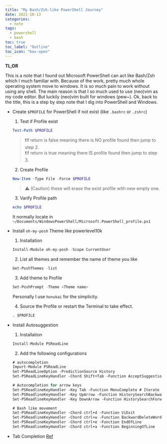 ```yaml
---
title: "My Bash/Zsh-like PowerShell Journey"
date: 2021-10-13
categories:
  - note
tags:
  - powershell
  - bash
toc: true
toc_label: "Outline"
toc_icon: "box-open"
---
```


**TL;DR**

This is a note that I found out Microsoft PowerShell can act like Bash/Zsh which
I much familiar with. Because of the work, pretty much whole operating system
move to windows. It is so much pain to work without using any shell. The main
reason is that I so much used to use (neo)vim as my code editor. But luckily
(neo)vim built for windows (pew~). Ok, back to the title, this is a step by step
note that I dig into PowerShell and Windows.

- Create `$PROFILE` for PowerShell if not exist (like `.bashrc` or `.zshrc`)

    1. Test if Profile exist
    ```powershell
    Test-Path $PROFILE
    ```
    > ❗If return is false meaning there is NO profile found then jump to step 2. <br>
    > ❗If return is true meaning there IS profile found then jump to step 3.

    2. Create Profile
    ```powershell
    New-Item -Type File -Force $PROFILE
    ```
    > ⚠ (Caution) these will erase the exist profile with new empty one.

    3. Varify Profile path
    ```powershell
    echo $PROFILE
    ```
    It normally locate in `~/Documents/WindowsPowerShell/Microsoft.PowerShell_profile.ps1`

- Install `oh-my-posh` Theme like powerlevel10k

    1. Installation
    ```powershell
    Install-Module oh-my-posh -Scope CurrentUser
    ```

    2. List all themes and remember the name of theme you like
    ```powershell
    Get-PoshThemes -list
    ```

    3. Add theme to Profile
    ```powershell
    Set-PoshPrompt -Theme <Theme name>
    ```
    Personally I use `honukai` for the simplicity.

    4. Source the Profile or restart the Terminal to take effect.
    ```ps
    . $PROFILE
    ```

- Install Autosuggestion

    1. Installation
    ```ps
    Install-Module PSReadLine
    ```

    2. Add the following configurations
    ```ps
    # autocompletion
    Import-Module PSReadLine
    Set-PSReadLineOption -PredictionSource History
    Set-PSReadLineKeyHandler -Chord Shift+Tab -Function AcceptSuggestion # Accept Suggestion

    # Autocompletion for arrow keys
    Set-PSReadlineKeyHandler -Key Tab -Function MenuComplete # Iterate through autocompletion
    Set-PSReadlineKeyHandler -Key UpArrow -Function HistorySearchBackward
    Set-PSReadlineKeyHandler -Key DownArrow -Function HistorySearchForward

    # Bash like movement
    Set-PSReadlineKeyHandler -Chord ctrl+d -Function ViExit
    Set-PSReadlineKeyHandler -Chord ctrl+w -Function BackwardDeleteWord
    Set-PSReadlineKeyHandler -Chord ctrl+e -Function EndOfLine
    Set-PSReadlineKeyHandler -Chord ctrl+a -Function BeginningOfLine
    ```

- Tab Completion [Ref](https://github.com/bergmeister/posh-cli)

